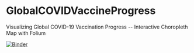 # GlobalCOVIDVaccineProgress
Visualizing Global COVID-19 Vaccination Progress -- Interactive Choropleth Map with Folium


[![Binder](https://mybinder.org/badge_logo.svg)](https://mybinder.org/v2/gh/kendalldyke14/GlobalCOVIDVaccineProgress/HEAD?filepath=covid_vaccination_geo.ipynb)
